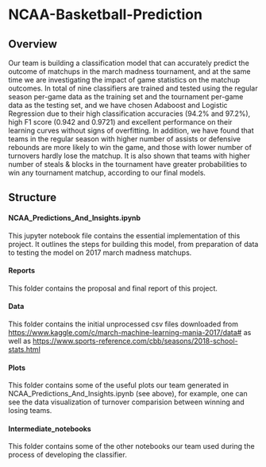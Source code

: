 # NCAA-Basketball-Prediction

## Overview

Our team is building a classification model that can accurately predict the outcome of matchups in the march madness tournament, and at the same time we are investigating the impact of game statistics on the matchup outcomes. In total of nine classifiers are trained and tested using the regular season per-game data as the training set and the tournament per-game data as the testing set, and we have chosen Adaboost and Logistic Regression due to their high classification accuracies (94.2% and 97.2%), high F1 score (0.942 and 0.9721) and excellent performance on their learning curves without signs of overfitting. In addition, we
have found that teams in the regular season with higher number of assists or defensive rebounds are more likely to win the game, and those with lower number of turnovers hardly
lose the matchup. It is also shown that teams with higher number of steals & blocks in the tournament have greater probabilities to win any tournament matchup, according to our final models.

## Structure

#### NCAA_Predictions_And_Insights.ipynb
This jupyter notebook file contains the essential implementation of this project. It outlines the steps for building this model, from preparation of data to testing the model on 2017 march madness matchups. 

#### Reports
This folder contains the proposal and final report of this project.

#### Data
This folder contains the initial unprocessed csv files downloaded from https://www.kaggle.com/c/march-machine-learning-mania-2017/data# as well as https://www.sports-reference.com/cbb/seasons/2018-school-stats.html

#### Plots
This folder contains some of the useful plots our team generated in NCAA_Predictions_And_Insights.ipynb (see above), for example, one can see the data visualization of turnover comparision between winning and losing teams.

#### Intermediate_notebooks
This folder contains some of the other notebooks our team used during the process of developing the classifier. 